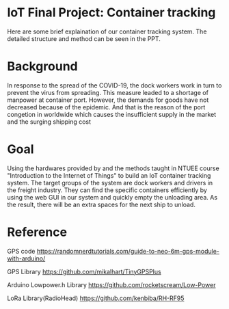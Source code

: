 # IoT Final Project: Container tracking
Here are some brief explaination of our container tracking system. The detailed structure and method can be seen in the PPT.

# Background
In response to the spread of the COVID-19, the dock workers work in turn to prevent the virus from spreading. This measure leaded to a shortage of manpower at container port. However, the demands for goods have not decreased because of the epidemic. And that is the reason of the port congetion in worldwide which causes the insufficient supply in the market and the surging shipping cost

# Goal
Using the hardwares provided by and the methods taught in NTUEE course "Introduction to the Internet of Things" to build an IoT container tracking system.
The target groups of the system are dock workers and drivers in the freight industry. They can find the specific containers efficiently by using the web GUI in our system and quickly empty the unloading area. As the result, there will be an extra spaces for the next ship to unload. 

# Reference
GPS code
https://randomnerdtutorials.com/guide-to-neo-6m-gps-module-with-arduino/

GPS Library
https://github.com/mikalhart/TinyGPSPlus

Arduino Lowpower.h Library
https://github.com/rocketscream/Low-Power

LoRa Library(RadioHead)
https://github.com/kenbiba/RH-RF95
